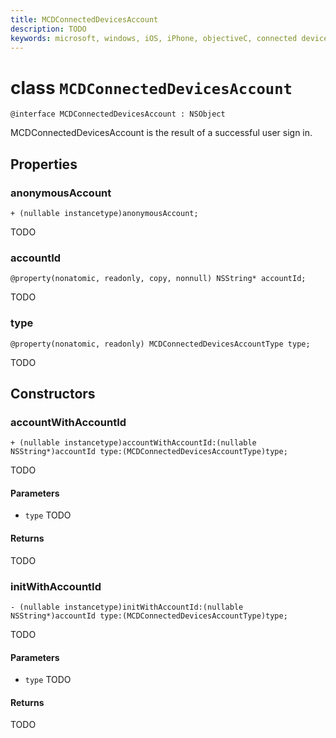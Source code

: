 ```yaml
---
title: MCDConnectedDevicesAccount
description: TODO
keywords: microsoft, windows, iOS, iPhone, objectiveC, connected devices, Project Rome
---
```


# class `MCDConnectedDevicesAccount`

```
@interface MCDConnectedDevicesAccount : NSObject
```  

MCDConnectedDevicesAccount is the result of a successful user sign in.

## Properties

### anonymousAccount
`+ (nullable instancetype)anonymousAccount;`

TODO

### accountId
`@property(nonatomic, readonly, copy, nonnull) NSString* accountId;`

TODO

### type
`@property(nonatomic, readonly) MCDConnectedDevicesAccountType type;`

TODO

## Constructors

### accountWithAccountId
`+ (nullable instancetype)accountWithAccountId:(nullable NSString*)accountId type:(MCDConnectedDevicesAccountType)type;`

TODO

#### Parameters 
* `type` TODO

#### Returns
TODO

### initWithAccountId
`- (nullable instancetype)initWithAccountId:(nullable NSString*)accountId type:(MCDConnectedDevicesAccountType)type;`

TODO

#### Parameters 
* `type` TODO

#### Returns
TODO